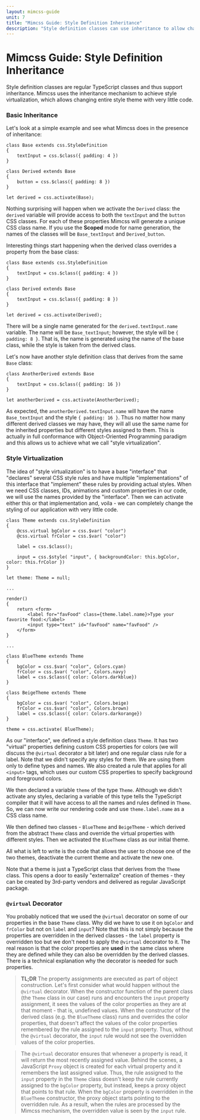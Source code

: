 ```yaml
---
layout: mimcss-guide
unit: 7
title: "Mimcss Guide: Style Definition Inheritance"
description: "Style definition classes can use inheritance to allow changing visual aspects of the application without changing its HTML code."
---
```


# Mimcss Guide: Style Definition Inheritance

Style definition classes are regular TypeScript classes and thus support inheritance. Mimcss uses the inheritance mechanism to achieve style virtualization, which allows changing entire style theme with very little code.

### Basic Inheritance
Let's look at a simple example and see what Mimcss does in the presence of inheritance:

```tsx
class Base extends css.StyleDefinition
{
    textInput = css.$class({ padding: 4 })
}

class Derived extends Base
{
    button = css.$class({ padding: 8 })
}

let derived = css.activate(Base);
```

Nothing surprising will happen when we activate the `Derived` class: the `derived` variable will provide access to both the `textInput` and the `button` CSS classes. For each of these properties Mimcss will generate a unique CSS class name. If you use the **Scoped** mode for name generation, the names of the classes will be `Base_textInput` and `Derived_button`.

Interesting things start happening when the derived class overrides a property from the base class:

```tsx
class Base extends css.StyleDefinition
{
    textInput = css.$class({ padding: 4 })
}

class Derived extends Base
{
    textInput = css.$class({ padding: 8 })
}

let derived = css.activate(Derived);
```

There will be a single name generated for the `derived.textInput.name` variable. The name will be `Base_textInput`; however, the style will be `{ padding: 8 }`. That is, the name is generated using the name of the base class, while the style is taken from the derived class.

Let's now have another style definition class that derives from the same `Base` class:

```tsx
class AnotherDerived extends Base
{
    textInput = css.$class({ padding: 16 })
}

let anotherDerived = css.activate(AnotherDerived);
```

As expected, the `anotherDerived.textInput.name` will have the name `Base_textInput` and the style `{ padding: 16 }`. Thus no matter how many different derived classes we may have, they will all use the same name for the inherited properties but different styles assigned to them. This is actually in full conformance with Object-Oriented Programming paradigm and this allows us to achieve what we call "style virtualization".

### Style Virtualization
The idea of "style virtualization" is to have a base "interface" that "declares" several CSS style rules and have multiple "implementations" of this interface that "implement" these rules by providing actual styles. When we need CSS classes, IDs, animations and custom properties in our code, we will use the names provided by the "interface". Then we can activate either this or that implementation and, voila - we can completely change the styling of our application with very little code.

```tsx
class Theme extends css.StyleDefinition
{
    @css.virtual bgColor = css.$var( "color")
    @css.virtual frColor = css.$var( "color")

    label = css.$class();

    input = css.$style( "input", { backgroundColor: this.bgColor, color: this.frColor })
}

let theme: Theme = null;

...

render()
{
    return <form>
        <label for="favFood" class={theme.label.name}>Type your favorite food:</label>
        <input type="text" id="favFood" name="favFood" />
    </form>
}

...

class BlueTheme extends Theme
{
    bgColor = css.$var( "color", Colors.cyan)
    frColor = css.$var( "color", Colors.navy)
    label = css.$class({ color: Colors.darkblue})
}

class BeigeTheme extends Theme
{
    bgColor = css.$var( "color", Colors.beige)
    frColor = css.$var( "color", Colors.brown)
    label = css.$class({ color: Colors.darkorange})
}

theme = css.activate( BlueTheme);
```

As our "interface", we defined a style definition class `Theme`. It has two "virtual" properties defining custom CSS properties for colors (we will discuss the `@virtual` decorator a bit later) and one regular class rule for a label. Note that we didn't specify any styles for them. We are using them only to define types and names. We also created a rule that applies for all `<input>` tags, which uses our custom CSS properties to specify background and foreground colors.

We then declared a variable `theme` of the type `Theme`. Although we didn't activate any styles, declaring a variable of this type tells the TypeScript compiler that it will have access to all the names and rules defined in `Theme`. So, we can now write our rendering code and use `theme.label.name` as a CSS class name.

We then defined two classes - `BlueTheme` and `BeigeTheme` - which derived from the abstract `Theme` class and override the virtual properties with different styles. Then we activated the `BlueTheme` class as our initial theme.

All what is left to write is the code that allows the user to choose one of the two themes, deactivate the current theme and activate the new one.

Note that a theme is just a TypeScript class that derives from the `Theme` class. This opens a door to easily "externalize" creation of themes - they can be created by 3rd-party vendors and delivered as regular JavaScript package.

### `@virtual` Decorator
You probably noticed that we used the `@virtual` decorator on some of our properties in the base `Theme` class. Why did we have to use it on `bgColor` and `frColor` but not on `label` and `input`? Note that this is not simply because the properties are overridden in the derived classes - the `label` property is overridden too but we don't need to apply the `@virtual` decorator to it. The real reason is that the color properties are **used** in the same class where they are defined while they can also be overridden by the derived classes. There is a technical explanation why the decorator is needed for such properties.

> **TL;DR** The property assignments are executed as part of object construction. Let's first consider what would happen without the `@virtual` decorator. When the constructor function of the parent class (the `Theme` class in our case) runs and encounters the `input` property assignment, it sees the values of the color properties as they are at that moment - that is, undefined values. When the constructor of the derived class (e.g. the `BlueTheme` class) runs and overrides the color properties, that doesn't affect the values of the color properties remembered by the rule assigned to the `input` property. Thus, without the `@virtual` decorator, the `input` rule would not see the overridden values of the color properties.

> The `@virtual` decorator ensures that whenever a property is read, it will return the most recently assigned value. Behind the scenes, a JavaScript `Proxy` object is created for each virtual property and it remembers the last assigned value. Thus, the rule assigned to the `input` property in the `Theme` class doesn't keep the rule currently assigned to the `bgColor` property, but instead, keeps a proxy object that points to that rule. When the `bgColor` property is overridden in the `BlueTheme` constructor, the proxy object starts pointing to the overridden rule. As a result, when the rules are processed by the Mimcss mechanism, the overridden value is seen by the `input` rule.






